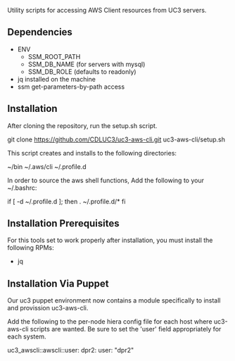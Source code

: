 Utility scripts for accessing AWS Client resources from UC3 servers.

## Dependencies

- ENV
  - SSM_ROOT_PATH
  - SSM_DB_NAME (for servers with mysql)
  - SSM_DB_ROLE (defaults to readonly)
- jq installed on the machine
- ssm get-parameters-by-path access


## Installation

After cloning the repository, run the setup.sh script. 

  git clone https://github.com/CDLUC3/uc3-aws-cli.git
  uc3-aws-cli/setup.sh

This script creates and installs to the following directories:

  ~/bin
  ~/.aws/cli
  ~/.profile.d

In order to source the aws shell functions,  Add the following to your ~/.bashrc:

  if [ -d ~/.profile.d ]; then
    . ~/.profile.d/*
  fi

## Installation Prerequisites

For this tools set to work properly after installation, you must install
the following RPMs:

- jq


## Installation Via Puppet

Our uc3 puppet environment now contains a module specifically to install and
provission uc3-aws-cli.

Add the following to the per-node hiera config file for each host where
uc3-aws-cli scripts are wanted.  Be sure to set the 'user' field appropriately
for each system.

  uc3_awscli::awscli::user:
    dpr2:
      user: "dpr2"



